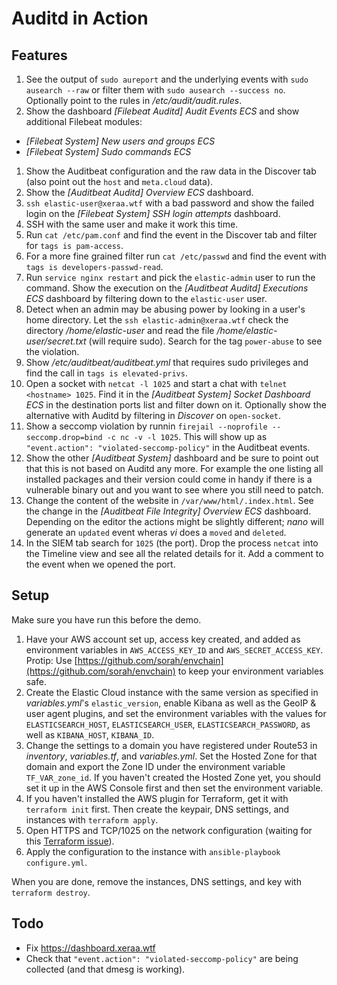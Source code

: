 # Auditd in Action



## Features

1. See the output of `sudo aureport` and the underlying events with `sudo ausearch --raw` or filter them with `sudo ausearch --success no`. Optionally point to the rules in */etc/audit/audit.rules*.
1. Show the dashboard *[Filebeat Auditd] Audit Events ECS* and show additional Filebeat modules:
  * *[Filebeat System] New users and groups ECS*
  * *[Filebeat System] Sudo commands ECS*
1. Show the Auditbeat configuration and the raw data in the Discover tab (also point out the `host` and `meta.cloud` data).
1. Show the *[Auditbeat Auditd] Overview ECS* dashboard.
1. `ssh elastic-user@xeraa.wtf` with a bad password and show the failed login on the *[Filebeat System] SSH login attempts* dashboard.
1. SSH with the same user and make it work this time.
1. Run `cat /etc/pam.conf` and find the event in the Discover tab and filter for `tags is pam-access`.
1. For a more fine grained filter run `cat /etc/passwd` and find the event with `tags is developers-passwd-read`.
1. Run `service nginx restart` and pick the `elastic-admin` user to run the command. Show the execution on the *[Auditbeat Auditd] Executions ECS* dashboard by filtering down to the `elastic-user` user.
1. Detect when an admin may be abusing power by looking in a user's home directory. Let the `ssh elastic-admin@xeraa.wtf` check the directory */home/elastic-user* and read the file */home/elastic-user/secret.txt* (will require sudo). Search for the tag `power-abuse` to see the violation.
1. Show */etc/auditbeat/auditbeat.yml* that requires sudo privileges and find the call in `tags is elevated-privs`.
1. Open a socket with `netcat -l 1025` and start a chat with `telnet <hostname> 1025`. Find it in the *[Auditbeat System] Socket Dashboard ECS* in the destination ports list and filter down on it. Optionally show the alternative with Auditd by filtering in *Discover* on `open-socket`.
1. Show a seccomp violation by runnin `firejail --noprofile --seccomp.drop=bind -c nc -v -l 1025`. This will show up as `"event.action": "violated-seccomp-policy"` in the Auditbeat events.
1. Show the other *[Auditbeat System]* dashboard and be sure to point out that this is not based on Auditd any more. For example the one listing all installed packages and their version could come in handy if there is a vulnerable binary out and you want to see where you still need to patch.
1. Change the content of the website in `/var/www/html/.index.html`. See the change in the *[Auditbeat File Integrity] Overview ECS* dashboard. Depending on the editor the actions might be slightly different; *nano* will generate an `updated` event wheras *vi* does a `moved` and `deleted`.
1. In the SIEM tab search for `1025` (the port). Drop the process `netcat` into the Timeline view and see all the related details for it. Add a comment to the event when we opened the port.



## Setup

Make sure you have run this before the demo.

1. Have your AWS account set up, access key created, and added as environment variables in `AWS_ACCESS_KEY_ID` and `AWS_SECRET_ACCESS_KEY`. Protip: Use [https://github.com/sorah/envchain](https://github.com/sorah/envchain) to keep your environment variables safe.
1. Create the Elastic Cloud instance with the same version as specified in *variables.yml*'s `elastic_version`, enable Kibana as well as the GeoIP & user agent plugins, and set the environment variables with the values for `ELASTICSEARCH_HOST`, `ELASTICSEARCH_USER`, `ELASTICSEARCH_PASSWORD`, as well as `KIBANA_HOST`, `KIBANA_ID`.
1. Change the settings to a domain you have registered under Route53 in *inventory*, *variables.tf*, and *variables.yml*. Set the Hosted Zone for that domain and export the Zone ID under the environment variable `TF_VAR_zone_id`. If you haven't created the Hosted Zone yet, you should set it up in the AWS Console first and then set the environment variable.
1. If you haven't installed the AWS plugin for Terraform, get it with `terraform init` first. Then create the keypair, DNS settings, and instances with `terraform apply`.
1. Open HTTPS and TCP/1025 on the network configuration (waiting for this [Terraform issue](https://github.com/terraform-providers/terraform-provider-aws/issues/700)).
1. Apply the configuration to the instance with `ansible-playbook configure.yml`.

When you are done, remove the instances, DNS settings, and key with `terraform destroy`.



## Todo

* Fix https://dashboard.xeraa.wtf
* Check that `"event.action": "violated-seccomp-policy"` are being collected (and that dmesg is working).
